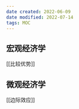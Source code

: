 ```yaml
---
date created: 2022-06-09
date modified: 2022-07-14
tags: MOC
---
```


## 宏观经济学

[[比较优势]]

## 微观经济学

[[边际效应]]
